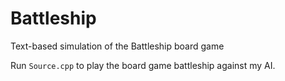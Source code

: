 # Battleship
Text-based simulation of the Battleship board game

Run `Source.cpp` to play the board game battleship against my AI.
